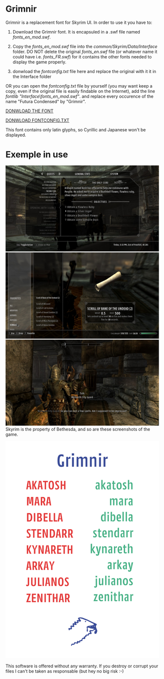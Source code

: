 Grimnir
=======

Grimnir is a replacement font for Skyrim UI. In order to use it you have to: 

1. Download the Grimnir font. It is encapsuled in a .swf file named *fonts_en_mod.swf*.

2. Copy the *fonts_en_mod.swf* file into the _common/Skyrim/Data/Interface_ folder. DO NOT delete the original *fonts_en.swf* file (or whatever name it could have i.e. *fonts_FR.swf*) for it contains the other fonts needed to display the game properly. 

3. donwload the *fontconfig.txt* file here and replace the original with it it in the Interface folder

OR you can open the *fontconfig.txt* file by yourself (you may want keep a copy, even if the original file is easily findable on the Internet), add the line *fontlib "Interface\fonts_en_mod.swf"*. and replace every occurence of the name "Futura Condensed" by "Grimnir".

[DONWLOAD THE FONT](https://github.com/jbmorizot/Grimnir/raw/master/fonts_en_mod.swf)

[DONWLOAD FONTCONFIG.TXT](https://github.com/jbmorizot/Grimnir/raw/master/fontconfig.txt)

This font contains only latin glyphs, so Cyrillic and Japanese won't be displayed.

Exemple in use
=======
![In Use](https://raw.githubusercontent.com/jbmorizot/Grimnir/master/2014-11-26_00005.jpg)
![In Use](https://raw.githubusercontent.com/jbmorizot/Grimnir/master/2014-11-27_00004.jpg)
![In Use](https://raw.githubusercontent.com/jbmorizot/Grimnir/master/2014-11-26_00002.jpg)
Skyrim is the property of Bethesda, and so are these screenshots of the game.

![Specimen](https://raw.githubusercontent.com/jbmorizot/Grimnir/master/GrimnirSpecimen.jpg)

This software is offered without any warranty. If you destroy or corrupt your files I can't be taken as responsable (but hey no big risk :-)
